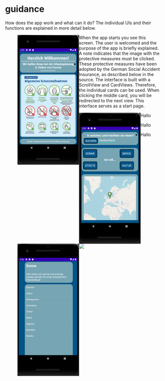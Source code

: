 # guidance

How does the app work and what can it do? 
The individual UIs and their functions are explained in more detail below.


><img align="left" src="MainActivity.PNG" width="200">
- When the app starts you see this screen. The user is welcomed and the purpose of the app is briefly explained. A note indicates that the image with the protective measures must be clicked.
- These protective measures have been adopted by the German Social Accident Insurance, as described below in the source. The interface is built with a ScrollView and CardViews. Therefore, the individual cards can be used. When clicking the middle card, you will be redirected to the next view. This interface serves as a start page.












><img align="left" src="MapFragment.PNG" width="200">
- Hallo



><img align="left" src="DestinationsList.PNG" width="200">
- Hallo



><img align="left" src="CountryDeatils.PNG" width="200">
- Hallo

